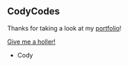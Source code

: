 ## CodyCodes

Thanks for taking a look at my [portfolio](https://www.codycodes.co/)!


[Give me a holler!](https://www.codycodes.co/#contact)

- Cody
